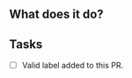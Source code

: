 ## What does it do?
<!-- If your PR title description is not sufficient, add this field and describe what your PR does. -->

## Tasks
<!-- Valid label is one of: 'breaking-change', 'bugfix', 'documentation', 'enhancement', 'refactor', 'performance', 'new-feature', 'maintenance', 'ci', 'dependencies' -->
- [ ] Valid label added to this PR.
